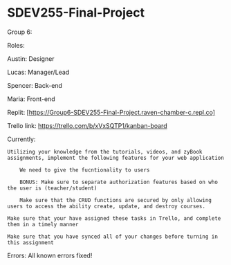 # SDEV255-Final-Project
Group 6:

Roles: 

Austin: Designer

Lucas: Manager/Lead

Spencer: Back-end

Maria: Front-end

Replit: [https://Group6-SDEV255-Final-Project.raven-chamber-c.repl.co]

Trello link: https://trello.com/b/xVxSQTP1/kanban-board

Currently:

    Utilizing your knowledge from the tutorials, videos, and zyBook assignments, implement the following features for your web application
    
        We need to give the fucntionality to users
        
        BONUS: Make sure to separate authorization features based on who the user is (teacher/student)
        
        Make sure that the CRUD functions are secured by only allowing users to access the ability create, update, and destroy courses.

    Make sure that your have assigned these tasks in Trello, and complete them in a timely manner
    
    Make sure that you have synced all of your changes before turning in this assignment

Errors: All known errors fixed!
